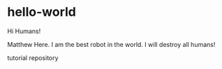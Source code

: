 # hello-world

Hi Humans!

Matthew Here. I am the best robot in the world.
I will destroy all humans!

tutorial repository
